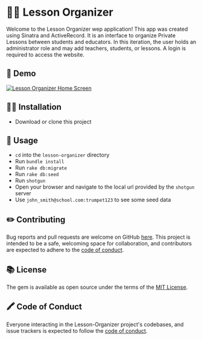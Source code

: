 # :woman_teacher: Lesson Organizer

Welcome to the Lesson Organizer wep application! This app was created using Sinatra and ActiveRecord. It is an interface to organize Private Lessons between students and educators. In this iteration, the user holds an administrator role and may add teachers, students, or lessons. A login is required to access the website.

## :open_book: Demo 
[![Lesson Organizer Home Screen](http://img.youtube.com/vi/cuoA9DI_w8g/0.jpg)](http://www.youtube.com/watch?v=cuoA9DI_w8g)

## :student: Installation

- Download or clone this project

## :school: Usage

- `cd` into the `lesson-organizer` directory
- Run `bundle install`
- Run `rake db:migrate` 
- Run `rake db:seed` 
- Run `shotgun`
- Open your browser and navigate to the local url provided by the `shotgun` server
- Use `john_smith@school.com:trumpet123` to see some seed data

## :pencil2: Contributing

Bug reports and pull requests are welcome on GitHub [here](https://github.com/nlewis84/lesson-organizer). This project is intended to be a safe, welcoming space for collaboration, and contributors are expected to adhere to the [code of conduct](https://github.com/nlewis84/lesson-organizer/blob/master/CODE_OF_CONDUCT.md).

## :books: License

The gem is available as open source under the terms of the [MIT License](https://opensource.org/licenses/MIT).

## :crayon: Code of Conduct

Everyone interacting in the Lesson-Organizer project's codebases, and issue trackers is expected to follow the [code of conduct](https://github.com/nlewis84/lesson-organizer/blob/master/CODE_OF_CONDUCT.md).